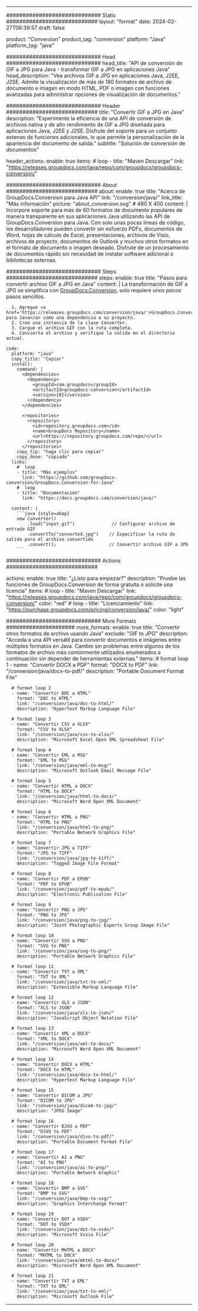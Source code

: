  
---
############################# Static ############################
layout: "format"
date: 2024-02-27T06:39:57
draft: false

product: "Conversion"
product_tag: "conversion"
platform: "Java"
platform_tag: "java"

############################# Head #############################
head_title: "API de conversión de GIF a JPG para Java - transformar GIF a JPG en aplicaciones Java"
head_description: "Vea archivos GIF a JPG en aplicaciones Java, J2EE, J2SE. Admite la visualización de más de 180 formatos de archivo de documento e imagen en modo HTML, PDF o imagen con funciones avanzadas para administrar opciones de visualización de documentos."

############################# Header ############################
title: "Convertir GIF a JPG en Java" 
description: "Experimente la eficiencia de una API de conversión de archivos nativa y de alto rendimiento de GIF a JPG diseñada para aplicaciones Java, J2EE y J2SE. Disfrute del soporte para un conjunto extenso de funciones adicionales, lo que permite la personalización de la apariencia del documento de salida." 
subtitle: "Solución de conversión de documentos" 

header_actions:
  enable: true
  items:
    #  loop
    - title: "Maven Descargar"
      link: "https://releases.groupdocs.com/java/repo/com/groupdocs/groupdocs-conversion/"


############################# About ############################
about:
    enable: true
    title: "Acerca de GroupDocs.Conversion para Java API"
    link: "/conversion/java/"
    link_title: "Más información"
    picture: "about_conversion.svg" # 480 X 400
    content: |
      Incorpore soporte para más de 60 formatos de documento populares de manera transparente en sus aplicaciones Java utilizando las API de GroupDocs.Conversion para Java. Con solo unas pocas líneas de código, los desarrolladores pueden convertir sin esfuerzo PDFs, documentos de Word, hojas de cálculo de Excel, presentaciones, archivos de Visio, archivos de proyecto, documentos de Outlook y muchos otros formatos en el formato de documento o imagen deseado. Disfrute de un procesamiento de documentos rápido sin necesidad de instalar software adicional o bibliotecas externas.


############################# Steps ############################
steps:
    enable: true
    title: "Pasos para convertir archivo GIF a JPG en Java" 
    content: |
      La transformación de GIF a JPG se simplifica con <a href='https://products.groupdocs.com/conversion/java/'>GroupDocs.Conversion</a>, solo requiere unos pocos pasos sencillos.
      
      1. Agregue <a href='https://releases.groupdocs.com/conversion/java/'>GroupDocs.Conversion para Java</a> como una dependencia a su proyecto. 
      2. Cree una instancia de la clase Converter.  
      3. Cargue el archivo GIF con la ruta completa. 
      4. Convierta el archivo y verifique la salida en el directorio actual. 
   
    code:
      platform: "java"
      copy_title: "Copiar"
      install:
        command: |
          <dependencies>
            <dependency>
              <groupId>com.groupdocs</groupId>
              <artifactId>groupdocs-conversion</artifactId>
              <version>{0}</version>
            </dependency>
          </dependencies>

          <repositories>
            <repository>
              <id>repository.groupdocs.com</id>
              <name>GroupDocs Repository</name>
              <url>https://repository.groupdocs.com/repo/</url>
            </repository>
          </repositories>
        copy_tip: "haga clic para copiar"
        copy_done: "copiado"
      links:
        #  loop
        - title: "Más ejemplos"
          link: "https://github.com/groupdocs-conversion/GroupDocs.Conversion-for-Java"
        #  loop
        - title: "Documentación"
          link: "https://docs.groupdocs.com/conversion/java/"
          
      content: |
        ```java {style=abap}
        new Converter()
            .load("input.gif")              // Configurar archivo de entrada GIF
            .convertTo("converted.jpg")    // Especificar la ruta de salida para el archivo convertido
            .convert();                    // Convertir archivo GIF a JPG        
        ```            

############################# Actions ############################

actions:
  enable: true
  title: "¿Listo para empezar?"
  description: "Pruebe las funciones de GroupDocs.Conversion de forma gratuita o solicite una licencia"
  items:
    #  loop
    - title: "Maven Descargar"
      link: "https://releases.groupdocs.com/java/repo/com/groupdocs/groupdocs-conversion/"
      color: "red"
        #  loop
    - title: "Licenciamiento"
      link: "https://purchase.groupdocs.com/pricing/conversion/java/"
      color: "light"


############################# More Formats #####################
more_formats:
    enable: true
    title: "Convertir otros formatos de archivo usando Java"
    exclude: "GIF to JPG"
    description: "Acceda a una API versátil para convertir documentos e imágenes entre múltiples formatos en Java. Cambie sin problemas entre algunos de los formatos de archivo más comúnmente utilizados enumerados a continuación sin depender de herramientas externas."
    items: 
      # format loop 1
      - name: "Convertir DOCX a PDF"
        format: "DOCX to PDF"
        link: "/conversion/java/docx-to-pdf/"
        description: "Portable Document Format File"

      # format loop 2
      - name: "Convertir DOC a HTML"
        format: "DOC to HTML"
        link: "/conversion/java/doc-to-html/"
        description: "Hypertext Markup Language File"

      # format loop 3
      - name: "Convertir CSV a XLSX"
        format: "CSV to XLSX"
        link: "/conversion/java/csv-to-xlsx/"
        description: "Microsoft Excel Open XML Spreadsheet File"

      # format loop 4
      - name: "Convertir EML a MSG"
        format: "EML to MSG"
        link: "/conversion/java/eml-to-msg/"
        description: "Microsoft Outlook Email Message File"

      # format loop 5
      - name: "Convertir HTML a DOCX"
        format: "HTML to DOCX"
        link: "/conversion/java/html-to-docx/"
        description: "Microsoft Word Open XML Document"

      # format loop 6
      - name: "Convertir HTML a PNG"
        format: "HTML to PNG"
        link: "/conversion/java/html-to-png/"
        description: "Portable Network Graphics File"

      # format loop 7
      - name: "Convertir JPG a TIFF"
        format: "JPG to TIFF"
        link: "/conversion/java/jpg-to-tiff/"
        description: "Tagged Image File Format"

      # format loop 8
      - name: "Convertir PDF a EPUB"
        format: "PDF to EPUB"
        link: "/conversion/java/pdf-to-epub/"
        description: "Electronic Publication File"

      # format loop 9
      - name: "Convertir PNG a JPG"
        format: "PNG to JPG"
        link: "/conversion/java/png-to-jpg/"
        description: "Joint Photographic Experts Group Image File"

      # format loop 10
      - name: "Convertir SVG a PNG"
        format: "SVG to PNG"
        link: "/conversion/java/svg-to-png/"
        description: "Portable Network Graphics File"

      # format loop 11
      - name: "Convertir TXT a XML"
        format: "TXT to XML"
        link: "/conversion/java/txt-to-xml/"
        description: "Extensible Markup Language File"

      # format loop 12
      - name: "Convertir XLS a JSON"
        format: "XLS to JSON"
        link: "/conversion/java/xls-to-json/"
        description: "JavaScript Object Notation File"

      # format loop 13
      - name: "Convertir XML a DOCX"
        format: "XML to DOCX"
        link: "/conversion/java/xml-to-docx/"
        description: "Microsoft Word Open XML Document"

      # format loop 14
      - name: "Convertir DOCX a HTML"
        format: "DOCX to HTML"
        link: "/conversion/java/docx-to-html/"
        description: "Hypertext Markup Language File" 

      # format loop 15
      - name: "Convertir DICOM a JPG" 
        format: "DICOM to JPG"
        link: "/conversion/java/dicom-to-jpg/"
        description: "JPEG Image" 

      # format loop 16
      - name: "Convertir DJVU a PDF"
        format: "DJVU to PDF"
        link: "/conversion/java/djvu-to-pdf/"
        description: "Portable Document Format File" 

      # format loop 17
      - name: "Convertir AI a PNG"
        format: "AI to PNG"
        link: "/conversion/java/ai-to-png/"
        description: "Portable Network Graphic" 
      
      # format loop 18
      - name: "Convertir BMP a SVG"
        format: "BMP to SVG"
        link: "/conversion/java/bmp-to-svg/"
        description: "Graphics Interchange Format"

      # format loop 19
      - name: "Convertir DOT a VSDX"
        format: "DOT to VSDX"
        link: "/conversion/java/dot-to-vsdx/"
        description: "Microsoft Visio File"

      # format loop 20
      - name: "Convertir MHTML a DOCX"
        format: "MHTML to DOCX"
        link: "/conversion/java/mhtml-to-docx/"
        description: "Microsoft Word Open XML Document"

      # format loop 21
      - name: "Convertir TXT a EML"
        format: "TXT to EML"
        link: "/conversion/java/txt-to-eml/"
        description: "Microsoft Outlook File"

---
